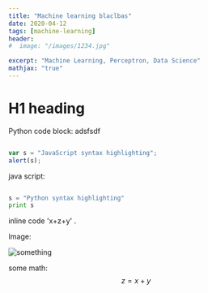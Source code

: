 ```yaml
---
title: "Machine learning blaclbas"
date: 2020-04-12
tags: [machine-learning]
header:
#  image: "/images/1234.jpg"

excerpt: "Machine Learning, Perceptron, Data Science"
mathjax: "true"
---
```


# H1 heading

Python code block:
adsfsdf

```javascript

var s = "JavaScript syntax highlighting";
alert(s);

```

java script:


```python

s = "Python syntax highlighting"
print s

```



inline code 'x+z+y' .


Image:

<img src="{{ site.url }}{{ site.baseurl }}/images/1234.jpg" alt="something">


some math:
$$z=x+y$$
